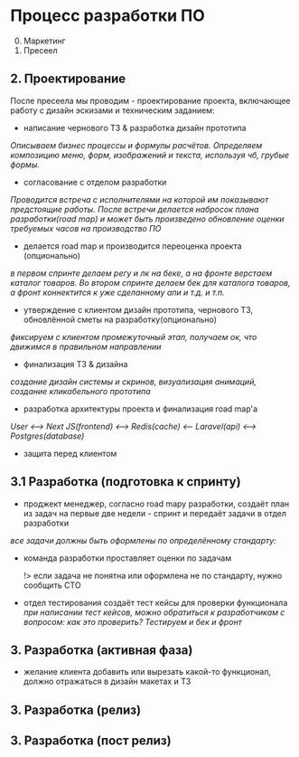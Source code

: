 # Процесс разработки ПО

0. Маркетинг
1. Пресеел
## 2. Проектирование
После пресеела мы проводим - проектирование проекта, включающее работу с дизайн эскизами и техническим заданием:
- написание чернового ТЗ & разработка дизайн прототипа

*Описываем бизнес процессы и формулы расчётов. Определяем композицию меню, форм, изображений и текста, используя чб, грубые формы.*

- согласование с отделом разработки
   
*Проводится встреча с исполнителями на которой им показывают предстоящие работы. После встречи делается набросок плана разработки(road map) и может быть произведено обновление оценки требуемых часов на производство ПО*

- делается road map и производится переоценка проекта (опционально)

*в первом спринте делаем регу и лк на беке, а на фронте верстаем каталог товаров. Во втором спринте делаем бек для каталога товаров, а фронт коннектится к уже сделанному апи и т.д. и т.п.*
 
- утверждение с клиентом дизайн прототипа, чернового ТЗ, обновлённой сметы на разработку(опционально)

*фиксируем с клиентом промежуточный этап, получаем ок, что движимся в правильном направлении*

- финализация ТЗ & дизайна
  
*создание дизайн системы и скринов, визуализация анимаций, создание кликабельного прототипа*

- разработка архитектуры проекта и финализация road map'а

*User <--> Next JS(frontend) <--> Redis(cache) <-- Laravel(api) <--> Postgres(database)*  

- защита перед клиентом

## 3.1 Разработка (подготовка к спринту)
- проджект менеджер, согласно road mapy разработки, создаёт план из задач на первые две недели - спринт и передаёт задачи в отдел разработки

*все задачи должны быть оформлены по определённому стандарту:*

- команда разработки проставляет оценки по задачам

  !> если задача не понятна или оформлена не по стандарту, нужно сообщить СТО
  
- отдел тестирования создаёт тест кейсы для проверки функционала
*при написании тест кейсов, можно обратиться к разработчикам с вопросом: как это проверить? Тестируем и бек и фронт*


## 3. Разработка (активная фаза)
- желание клиента добавить или вырезать какой-то функционал, должно отражаться в дизайн макетах и ТЗ
## 3. Разработка (релиз)
## 3. Разработка (пост релиз)
